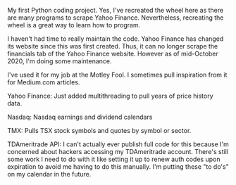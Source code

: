 My first Python coding project. Yes, I've recreated the wheel here as there are many programs to scrape Yahoo Finance. Nevertheless, recreating the wheel is a great way to learn how to program.

I haven't had time to really maintain the code. Yahoo Finance has changed its website since this was first created. Thus, it can no longer scrape the financials tab of the Yahoo Finance website. However as of mid-October 2020, I'm doing some maintenance. 
 
I've used it for my job at the Motley Fool. I sometimes pull inspiration from it for Medium.com articles.

Yahoo Finance: Just added multithreading to pull years of price history data. 

Nasdaq: Nasdaq earnings and dividend calendars

TMX: Pulls TSX stock symbols and quotes by symbol or sector.

TDAmeritrade API: I can't actually ever publish full code for this because I'm concerned about hackers accessing my TDAmeritrade account. There's still some work I need to do with it like setting it up to renew auth codes upon expiration to avoid me having to do this manually. I'm putting these "to do's" on my calendar in the future.
